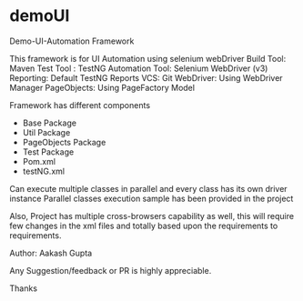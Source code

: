 # demoUI
Demo-UI-Automation Framework

This framework is for UI Automation using selenium webDriver
Build Tool: Maven
Test Tool : TestNG
Automation Tool: Selenium WebDriver (v3)
Reporting: Default TestNG Reports
VCS: Git
WebDriver: Using WebDriver Manager
PageObjects: Using PageFactory Model

Framework has different components
- Base Package
- Util Package
- PageObjects Package
- Test Package
- Pom.xml
- testNG.xml

Can execute multiple classes in parallel 
and every class has its own driver instance
Parallel classes execution sample has been provided in the project

Also, Project has multiple cross-browsers capability as well, this will require few changes in the xml files 
and totally based upon the requirements to requirements. 

Author: Aakash Gupta 

Any Suggestion/feedback or PR is highly appreciable.

Thanks 

